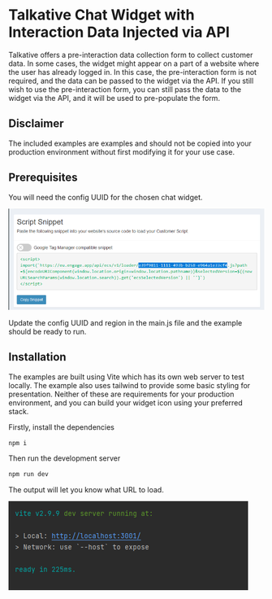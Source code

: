 # Talkative Chat Widget with Interaction Data Injected via API

Talkative offers a pre-interaction data collection form to collect customer data. In some cases, the widget might
appear on a part of a website where the user has already logged in. In this case, the pre-interaction form is not
required, and the data can be passed to the widget via the API. If you still wish to use the pre-interaction form,
you can still pass the data to the widget via the API, and it will be used to pre-populate the form.

## Disclaimer

The included examples are examples and should not be copied into your production environment without first modifying it
for your use case. 

## Prerequisites

You will need the config UUID for the chosen chat widget.

![Chat Widget UUID](img/chat-widget-uuid.png)

Update the config UUID and region in the main.js file and the example should be ready to run.

## Installation

The examples are built using Vite which has its own web server to test locally. The example also uses tailwind to 
provide some basic styling for presentation. Neither of these are requirements for your production environment, and
you can build your widget icon using your preferred stack.

Firstly, install the dependencies

```bash
npm i
```

Then run the development server

```bash
npm run dev
```

The output will let you know what URL to load.

![Vite Dev Server](img/dev-server.png)
